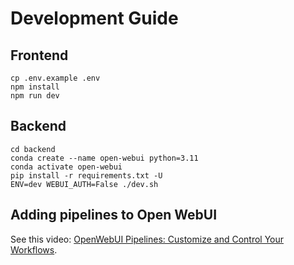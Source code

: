# Development Guide

## Frontend

```
cp .env.example .env
npm install
npm run dev
```

## Backend

```
cd backend
conda create --name open-webui python=3.11
conda activate open-webui
pip install -r requirements.txt -U
ENV=dev WEBUI_AUTH=False ./dev.sh
```

## Adding pipelines to Open WebUI

See this video: [OpenWebUI Pipelines: Customize and Control Your Workflows](https://www.youtube.com/watch?v=DFlSd6GrMIk).
